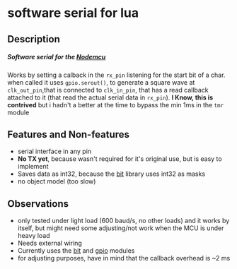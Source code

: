 # software serial for lua
## Description
##### Software serial for the [Nodemcu](https://github.com/nodemcu/nodemcu-firmware)
Works by setting a calback in the `rx_pin` listening for the start bit of a char.
when called it uses `gpio.serout()`, to generate a square wave  at `clk_out_pin`,that is connected to `clk_in_pin`, that has a read callback attached to it (that read the actual serial data in `rx_pin`).
**I Know, this is contrived** but i hadn't a better at the time to bypass the min 1ms in the `tmr` module
## Features and Non-features
* serial interface in any pin 
* **No TX yet**, because wasn't required for it's original use, but is easy to implement
* Saves data as int32, because the [bit](https://github.com/nodemcu/nodemcu-firmware/blob/master/docs/en/modules/bit.md) library uses int32 as masks
* no object model (too slow)
## Observations
* only tested under light load (600 baud/s, no other loads) and it works by itself, but might need some adjusting/not work when the MCU is under heavy load
* Needs external wiring 
* Currently uses the [bit](https://github.com/nodemcu/nodemcu-firmware/blob/master/docs/en/modules/bit.md) and [gpio](https://github.com/nodemcu/nodemcu-firmware/blob/master/docs/en/modules/gpio.md) modules
* for adjusting purposes, have in mind that the callback overhead is ~2 ms
